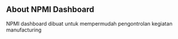 
## About NPMI Dashboard

NPMI dashboard dibuat untuk mempermudah pengontrolan kegiatan manufacturing
